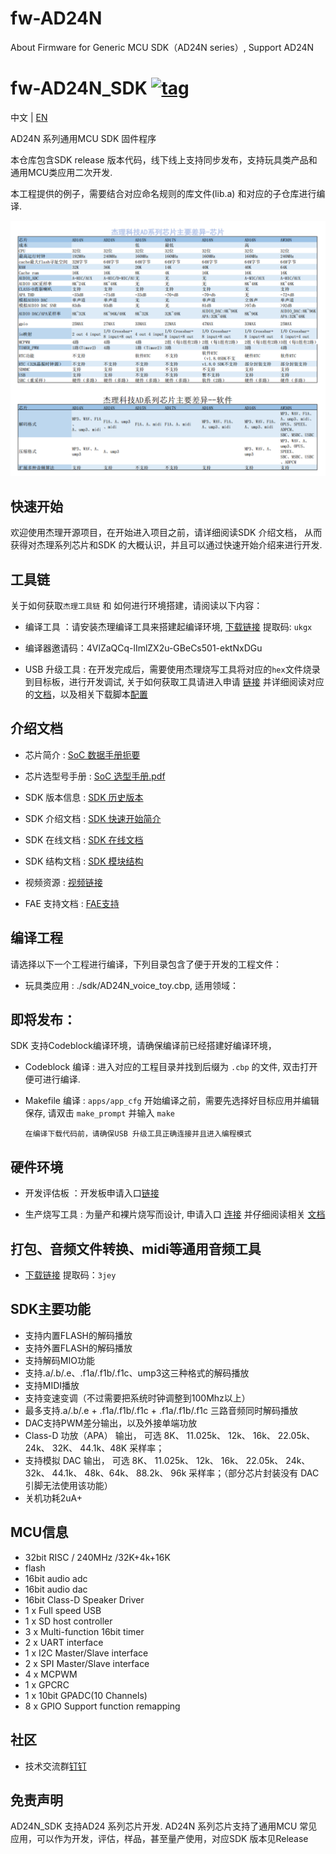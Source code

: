 # fw-AD24N
About Firmware for Generic MCU SDK（AD24N series）, Support AD24N

[tag download]:https://github.com/Jieli-Tech/AD24N/tags
[tag_badgen]:https://img.shields.io/github/v/tag/Jieli-Tech/AD24N?style=plastic&labelColor=ffffff&color=informational&label=Tag&

# fw-AD24N_SDK   [![tag][tag_badgen]][tag download]

中文 | [EN](./README-en.md)

AD24N 系列通用MCU SDK 固件程序

本仓库包含SDK release 版本代码，线下线上支持同步发布，支持玩具类产品和通用MCU类应用二次开发.

本工程提供的例子，需要结合对应命名规则的库文件(lib.a) 和对应的子仓库进行编译.

![Alt](jl_ad_chip.png)

快速开始
------------

欢迎使用杰理开源项目，在开始进入项目之前，请详细阅读SDK 介绍文档，
从而获得对杰理系列芯片和SDK 的大概认识，并且可以通过快速开始介绍来进行开发.

工具链
------------

关于如何获取`杰理工具链` 和 如何进行环境搭建，请阅读以下内容：

* 编译工具 ：请安装杰理编译工具来搭建起编译环境, [下载链接](https://pan.baidu.com/s/1f5pK7ZaBNnvbflD-7R22zA) 提取码: `ukgx`
* 编译器邀请码：4VlZaQCq-lImlZX2u-GBeCs501-ektNxDGu

* USB 升级工具 : 在开发完成后，需要使用杰理烧写工具将对应的`hex`文件烧录到目标板，进行开发调试, 关于如何获取工具请进入申请 [链接](https://item.taobao.com/item.htm?spm=a1z10.1-c-s.w4004-22883854875.5.504d246bXKwyeH&id=620295020803) 并详细阅读对应的[文档](doc/stuff/usb%20updater.pdf)，以及相关下载脚本[配置](doc/stuff/ISD_CONFIG.INI配置文件说明.pdf)

介绍文档
------------

* 芯片简介 : [SoC 数据手册扼要](./doc)

* 芯片选型号手册 : [SoC 选型手册.pdf](./doc/杰理科技32位AD系列语音MCU选型表.pdf)

* SDK 版本信息 : [SDK 历史版本](./doc/AD24N_SDK_发布版本信息.pdf)

* SDK 介绍文档 : [SDK 快速开始简介](./doc/AD24N_SDK手册_v1.0.pdf)

* SDK 在线文档 : [SDK 在线文档](https://doc.zh-jieli.com/AD24/zh-cn/master/index.html)

* SDK 结构文档 : [SDK 模块结构](./doc/)

* 视频资源 : [视频链接](https://space.bilibili.com/3493277347088769/dynamic)

* FAE 支持文档 : [FAE支持](https://gitee.com/jieli-tech_fae/fw-jl)



编译工程
-------------
请选择以下一个工程进行编译，下列目录包含了便于开发的工程文件：

* 玩具类应用 : ./sdk/AD24N_voice_toy.cbp, 适用领域：

即将发布：
------------

SDK 支持Codeblock编译环境，请确保编译前已经搭建好编译环境，

* Codeblock 编译 : 进入对应的工程目录并找到后缀为 `.cbp` 的文件, 双击打开便可进行编译.

* Makefile 编译 : `apps/app_cfg` 开始编译之前，需要先选择好目标应用并编辑保存, 请双击 `make_prompt` 并输入 `make`

  `在编译下载代码前，请确保USB 升级工具正确连接并且进入编程模式`
  

硬件环境
-------------

* 开发评估板 ：开发板申请入口[链接](https://shop321455197.taobao.com/?spm=a230r.7195193.1997079397.2.2a6d391d3n5udo)

* 生产烧写工具 : 为量产和裸片烧写而设计, 申请入口 [连接](https://item.taobao.com/item.htm?spm=a1z10.1-c-s.w4004-22883854875.8.504d246bXKwyeH&id=620941819219) 并仔细阅读相关 [文档](./doc/stuff/烧写器使用说明文档.pdf)
  
打包、音频文件转换、midi等通用音频工具
-------------

* [下载链接](https://pan.baidu.com/s/1ajzBF4BFeiRFpDF558ER9w#list/path=%2F) 提取码：`3jey` 

SDK主要功能
-------------
* 支持内置FLASH的解码播放
* 支持外置FLASH的解码播放
* 支持解码MIO功能
* 支持.a/.b/.e、.f1a/.f1b/.f1c、ump3这三种格式的解码播放
* 支持MIDI播放
* 支持变速变调（不过需要把系统时钟调整到100Mhz以上）
* 最多支持.a/.b/.e + .f1a/.f1b/.f1c + .f1a/.f1b/.f1c 三路音频同时解码播放
* DAC支持PWM差分输出，以及外接单端功放
* Class-D 功放（APA） 输出， 可选 8K、 11.025k、 12k、 16k、 22.05k、 24k、 32K、 44.1k、48K 采样率；
* 支持模拟 DAC 输出， 可选 8K、 11.025k、 12k、 16k、 22.05k、 24k、 32k、 44.1k、 48k、64k、 88.2k、 96k 采样率；（部分芯片封装没有 DAC 引脚无法使用该功能）
* 关机功耗2uA+

MCU信息
-------------
* 32bit RISC / 240MHz /32K+4k+16K
* flash 
* 16bit audio adc
* 16bit audio dac
* 16bit Class-D Speaker Driver
* 1 x Full speed USB
* 1 x SD host controller
* 3 x Multi-function 16bit timer
* 2 x UART interface
* 1 x I2C Master/Slave interface
* 2 x SPI Master/Slave interface
* 4 x MCPWM
* 1 x GPCRC
* 1 x 10bit GPADC(10 Channels)
* 8 x GPIO Support function remapping

社区
--------------

* 技术交流群[钉钉](./doc/stuff/dingtalk.jpg)


免责声明
------------

AD24N_SDK 支持AD24 系列芯片开发.
AD24N 系列芯片支持了通用MCU 常见应用，可以作为开发，评估，样品，甚至量产使用，对应SDK 版本见Release
